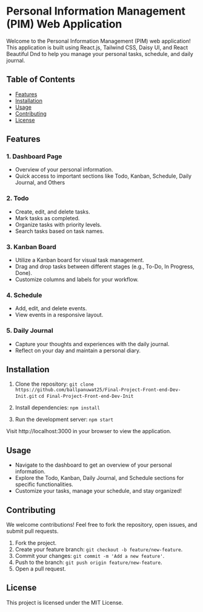 
# Personal Information Management (PIM) Web Application

Welcome to the Personal Information Management (PIM) web application! This application is built using React.js, Tailwind CSS, Daisy UI, and React Beautiful Dnd to help you manage your personal tasks, schedule, and daily journal.

## Table of Contents
- [Features](#features)
- [Installation](#installation)
- [Usage](#usage)
- [Contributing](#contributing)
- [License](#license)

## Features

### 1. Dashboard Page
- Overview of your personal information.
- Quick access to important sections like Todo, Kanban, Schedule, Daily Journal, and Others

### 2. Todo
- Create, edit, and delete tasks.
- Mark tasks as completed.
- Organize tasks with priority levels.
- Search tasks based on task names.

### 3. Kanban Board
- Utilize a Kanban board for visual task management.
- Drag and drop tasks between different stages (e.g., To-Do, In Progress, Done).
- Customize columns and labels for your workflow.

### 4. Schedule
- Add, edit, and delete events.
- View events in a responsive layout.

### 5. Daily Journal
- Capture your thoughts and experiences with the daily journal.
- Reflect on your day and maintain a personal diary.

## Installation

1. Clone the repository:
	`git clone https://github.com/ballpanuwat25/Final-Project-Front-end-Dev-Init.git`
	`cd Final-Project-Front-end-Dev-Init`

2. Install dependencies:
   	`npm install`

3. Run the development server:
   	`npm start`

Visit http://localhost:3000 in your browser to view the application.

## Usage

-   Navigate to the dashboard to get an overview of your personal information.
-   Explore the Todo, Kanban, Daily Journal, and Schedule sections for specific functionalities.
-   Customize your tasks, manage your schedule, and stay organized!

## Contributing

We welcome contributions! Feel free to fork the repository, open issues, and submit pull requests.

1.  Fork the project.
2.  Create your feature branch: `git checkout -b feature/new-feature`.
3.  Commit your changes: `git commit -m 'Add a new feature'`.
4.  Push to the branch: `git push origin feature/new-feature`.
5.  Open a pull request.

## License

This project is licensed under the MIT License.

